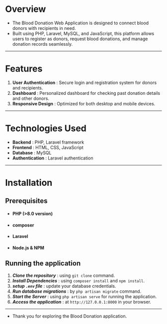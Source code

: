 # Overview
* The Blood Donation Web Application is designed to connect blood donors with recipients in need.
* Built using PHP, Laravel, MySQL, and JavaScript, this platform allows users to register as donors, request blood donations, and manage donation records seamlessly.

-----------------------------------------------------------------------------------------------------------

# Features
1. **User Authentication** :  Secure login and registration system for donors and recipients.
2. **Dashboard** : Personalized dashboard for checking past donation details and other donors.
3. **Responsive Design** : Optimized for both desktop and mobile devices.


-------------------------------------------------------------------------------------------------------------

# Technologies Used
* **Backend** : PHP, Laravel framework
* **Frontend** : HTML, CSS, JavaScript
* **Database** : MySQL
* **Authentication** : Laravel authentication

-----------------------------------------------------------------------------------------------------------

# Installation

## Prerequisites
* #### PHP (>8.0 version)
* #### composer
* #### Laravel
* #### Node.js & NPM

## Running the application
1. ***Clone the repository*** : using `git clone` command.
2. ***Install Dependencies***  : using `composer install` and `npm install`.
3. ***setup `.env` file*** : update your database credentials.
4. ***Run database migrations*** : by `php artisan migrate` command.
5. ***Start the Server*** : using `php artisan serve` for running the application.
6. ***Access the application*** : at `http://127.0.0.1:8000` in your browser.

-------------------------------------------------------------------------------------------------------------

* Thank you for exploring the Blood Donation application.
